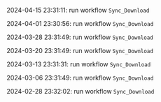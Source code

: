 2024-04-15 23:31:11: run workflow `Sync_Download` 

2024-04-01 23:30:56: run workflow `Sync_Download` 

2024-03-28 23:31:49: run workflow `Sync_Download` 

2024-03-20 23:31:49: run workflow `Sync_Download` 

2024-03-13 23:31:31: run workflow `Sync_Download` 

2024-03-06 23:31:49: run workflow `Sync_Download` 

2024-02-28 23:32:02: run workflow `Sync_Download` 


